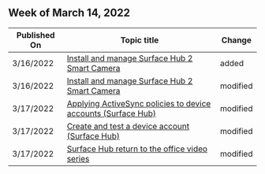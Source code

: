 <!-- This file is generated automatically each week. Changes made to this file will be overwritten.-->



## Week of March 14, 2022


| Published On |Topic title | Change |
|------|------------|--------|
| 3/16/2022 | [Install and manage Surface Hub 2 Smart Camera](/surface-hub/surface-hub-2-smart-camera) | added |
| 3/16/2022 | [Install and manage Surface Hub 2 Smart Camera](/surface-hub/surface-hub-2-smart-camera) | modified |
| 3/17/2022 | [Applying ActiveSync policies to device accounts (Surface Hub)](/surface-hub/apply-activesync-policies-for-surface-hub-device-accounts) | modified |
| 3/17/2022 | [Create and test a device account (Surface Hub)](/surface-hub/create-and-test-a-device-account-surface-hub) | modified |
| 3/17/2022 | [Surface Hub return to the office video series](/surface-hub/surface-hub-return-to-office-videos) | modified |
